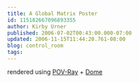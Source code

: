 ```yaml
---
title: A Global Matrix Poster
id: 115182667096893355
author: Kirby Urner
published: 2006-07-02T00:43:00.000-07:00
updated: 2006-11-15T11:44:20.761-08:00
blog: control_room
tags: 
---
```


[](http://photos1.blogger.com/blogger/1134/545/1600/gmtest.jpg)rendered using [POV-Ray](http://www.kuffner.org/james/gallery/raytracing/earth_from_space/index.html) + [Dome](http://www.applied-synergetics.com/ashp/html/console_readme.html)